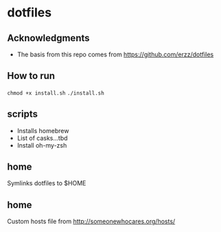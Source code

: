 # dotfiles

## Acknowledgments
* The basis from this repo comes from https://github.com/erzz/dotfiles

## How to run
`chmod +x install.sh`
`./install.sh`

## scripts
* Installs homebrew
* List of casks...tbd
* Install oh-my-zsh

## home
Symlinks dotfiles to $HOME

## home
Custom hosts file from http://someonewhocares.org/hosts/
